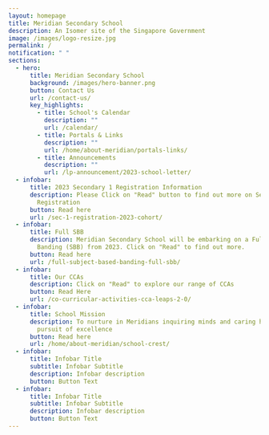 ```yaml
---
layout: homepage
title: Meridian Secondary School
description: An Isomer site of the Singapore Government
image: /images/logo-resize.jpg
permalink: /
notification: " "
sections:
  - hero:
      title: Meridian Secondary School
      background: /images/hero-banner.png
      button: Contact Us
      url: /contact-us/
      key_highlights:
        - title: School's Calendar
          description: ""
          url: /calendar/
        - title: Portals & Links
          description: ""
          url: /home/about-meridian/portals-links/
        - title: Announcements
          description: ""
          url: /lp-announcement/2023-school-letter/
  - infobar:
      title: 2023 Secondary 1 Registration Information
      description: Please Click on "Read" button to find out more on Secondary 1
        Registration
      button: Read here
      url: /sec-1-registration-2023-cohort/
  - infobar:
      title: Full SBB
      description: Meridian Secondary School will be embarking on a Full Subject-Based
        Banding (SBB) from 2023. Click on "Read" to find out more.
      button: Read here
      url: /full-subject-based-banding-full-sbb/
  - infobar:
      title: Our CCAs
      description: Click on "Read" to explore our range of CCAs
      button: Read Here
      url: /co-curricular-activities-cca-leaps-2-0/
  - infobar:
      title: School Mission
      description: To nurture in Meridians inquiring minds and caring hearts for their
        pursuit of excellence
      button: Read here
      url: /home/about-meridian/school-crest/
  - infobar:
      title: Infobar Title
      subtitle: Infobar Subtitle
      description: Infobar description
      button: Button Text
  - infobar:
      title: Infobar Title
      subtitle: Infobar Subtitle
      description: Infobar description
      button: Button Text
---
```

